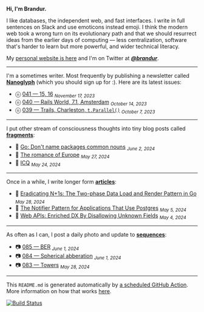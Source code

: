 **Hi, I'm Brandur.**

I like databases, the independent web, and fast interfaces. I write in full sentences on Slack and use emoticons instead emoji. I think the modern web took a wrong turn on its evolutionary path and that we should resurrect ideas from the earlier days of computing — less centralization, software that's harder to learn but more powerful, and wider technical literacy.

My [personal website is here](https://brandur.org) and I'm on Twitter at [***@brandur***](https://twitter.com/brandur).

---

I'm a sometimes writer. Most frequently by publishing a newsletter called [**Nanoglyph**](https://brandur.org/newsletter#nanoglyph) (which you should sign up for :). Here are its latest issues:

* ⓝ [041 — 15, 16](https://brandur.org/nanoglyphs/041-15-16) <sub><em>November 17, 2023</em></sub>
* ⓝ [040 — Rails World, 7.1, Amsterdam](https://brandur.org/nanoglyphs/040-rails-world) <sub><em>October 14, 2023</em></sub>
* ⓝ [039 — Trails, Charleston, `t.Parallel()`](https://brandur.org/nanoglyphs/039-trails) <sub><em>October 7, 2023</em></sub>

---

I put other stream of consciousness thoughts into tiny blog posts called [**fragments**](https://brandur.org/fragments):

* 🐚 [Go: Don&#39;t name packages common nouns](https://brandur.org/fragments/go-no-common-nouns) <sub><em>June 2, 2024</em></sub>
* 🐚 [The romance of Europe](https://brandur.org/fragments/romance-of-europe) <sub><em>May 27, 2024</em></sub>
* 🐚 [ICQ](https://brandur.org/fragments/icq) <sub><em>May 24, 2024</em></sub>

---

Once in a while, I write longer form [**articles**](https://brandur.org/articles):

* 📖 [Eradicating N+1s: The Two-phase Data Load and Render Pattern in Go](https://brandur.org/two-phase-render) <sub><em>May 28, 2024</em></sub>
* 📖 [The Notifier Pattern for Applications That Use Postgres](https://brandur.org/notifier) <sub><em>May 5, 2024</em></sub>
* 📖 [Web APIs: Enriched DX By Disallowing Unknown Fields](https://brandur.org/disallow-unknown-fields) <sub><em>May 4, 2024</em></sub>

---

As often as I can, I post a daily photo and update to [**sequences**](https://brandur.org/sequences):

* 📷 [085 — BER](https://brandur.org/sequences/085) <sub><em>June 1, 2024</em></sub>
* 📷 [084 — Spherical abberation](https://brandur.org/sequences/084) <sub><em>June 1, 2024</em></sub>
* 📷 [083 — Towers](https://brandur.org/sequences/083) <sub><em>May 28, 2024</em></sub>

---

This `README.md` is generated automatically by [a scheduled GitHub Action](https://github.com/brandur/brandur/blob/master/.github/workflows/ci.yml). More information on how that works [here](https://brandur.org/fragments/self-updating-github-readme).

[![Build Status](https://github.com/brandur/brandur/workflows/brandur%20CI/badge.svg)](https://github.com/brandur/brandur/actions)
